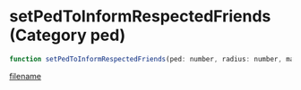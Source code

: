 # setPedToInformRespectedFriends (Category ped)

```js
function setPedToInformRespectedFriends(ped: number, radius: number, maxFriends: int): void
```

[filename](setPedToInformRespectedFriends_m.md ':include')